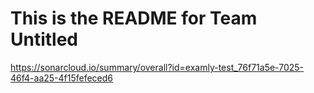 # This is the README for Team Untitled
https://sonarcloud.io/summary/overall?id=examly-test_76f71a5e-7025-46f4-aa25-4f15fefeced6
